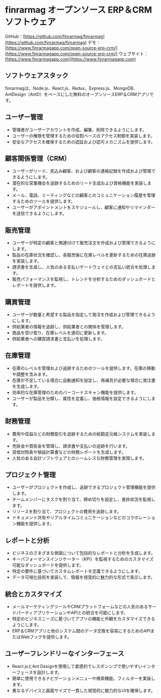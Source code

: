 # finrarmag オープンソース ERP＆CRMソフトウェア

GitHub：[https://github.com/finrarmag/finrarmag](https://github.com/finrarmag/finrarmag)
デモ：[https://www.finrarmagapp.com/open-source-erp-crm/](https://www.finrarmagapp.com/open-source-erp-crm/)
ウェブサイト：[https://www.finrarmagapp.com](https://www.finrarmagapp.com)

## ソフトウェアスタック

finrarmagは、Node.js、React.js、Redux、Express.js、MongoDB、AntDesign（AntD）をベースにした無料のオープンソースERP＆CRMアプリです。

## ユーザー管理

- 管理者がユーザーアカウントを作成、編集、削除できるようにします。
- ユーザーの権限を管理するための役割ベースのアクセス制御を実装します。
- 安全なアクセスを確保するための認証および認可メカニズムを提供します。

## 顧客関係管理（CRM）

- ユーザーがリード、見込み顧客、および顧客の連絡記録を作成および管理できるようにします。
- 潜在的な営業機会を追跡するためのリード生成および資格機能を実装します。
- メール、電話、ミーティングなどの顧客とのコミュニケーション履歴を管理するためのツールを提供します。
- ユーザーがアポイントメントをスケジュールし、顧客に通知やリマインダーを送信できるようにします。

## 販売管理

- ユーザーが特定の顧客と関連付けて販売注文を作成および管理できるようにします。
- 製品の在庫状況を確認し、各販売後に在庫レベルを更新するための在庫追跡を実装します。
- 請求書を生成し、人気のある支払いゲートウェイとの支払い統合を処理します。
- 販売パフォーマンスを監視し、トレンドを分析するためのダッシュボードとレポートを提供します。

## 購買管理

- ユーザーが数量と希望する製品を指定して発注を作成および管理できるようにします。
- 供給業者の情報を追跡し、供給業者との関係を管理します。
- 商品を受け取り、在庫レベルを適切に更新します。
- 供給業者への購買請求書と支払いを処理します。

## 在庫管理

- 在庫のレベルを管理および追跡するためのツールを提供します。在庫の移動や調整を含みます。
- 在庫が不足している場合に自動通知を設定し、再補充が必要な場合に発注書を生成します。
- 効率的な在庫管理のためのバーコードスキャン機能を提供します。
- ユーザーが製品を分類し、属性を定義し、価格情報を設定できるようにします。

## 財務管理

- 費用や収益などの財務取引を追跡するための総勘定元帳システムを実装します。
- 売掛金や買掛金を管理し、請求書や支払いの追跡を行います。
- 貸借対照表や損益計算書などの財務レポートを生成します。
- 人気のある会計ソフトウェアとのシームレスな財務管理を実現します。

## プロジェクト管理

- ユーザーがプロジェクトを作成し、追跡できるプロジェクト管理機能を提供します。
- チームメンバーにタスクを割り当て、締め切りを設定し、進捗状況を監視します。
- リソースを割り当て、プロジェクトの費用を追跡します。
- ドキュメント共有やリアルタイムコミュニケーションなどのコラボレーション機能を提供します。

## レポートと分析

- ビジネスのさまざまな側面について包括的なレポートと分析を生成します。
- キーパフォーマンスインジケーター（KPI）を監視するためのカスタマイズ可能なダッシュボードを提供します。
- 特定の要件に基づいてカスタムレポートを定義できるようにします。
- データ可視化技術を実装して、情報を視覚的に魅力的な形式で表示します。

## 統合とカスタマイズ

- メールマーケティングツールやCRMプラットフォームなどの人気のあるサードパーティアプリケーションやAPIとの統合を可能にします。
- 特定のビジネスニーズに基づいてアプリの機能と外観をカスタマイズできるようにします。
- ERP＆CRMアプリと他のシステム間のデータ交換を容易にするためのAPIまたはWebフックを提供します。

## ユーザーフレンドリーなインターフェース

- React.jsとAnt Designを使用して直感的でレスポンシブで使いやすいインターフェースを設計します。
- 簡単に使用できるナビゲーションメニューや検索機能、フィルターを実装します。
- 異なるデバイスと画面サイズで一貫した視覚的に魅力的なUIを確保します。

